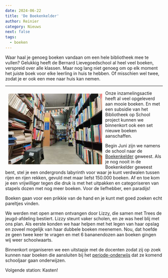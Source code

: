 ```yaml
---
date: 2024-06-22
title: 'De Boekenkelder'
author: Reinier
category: Nieuws
next: false
tags:
  - boeken
---
```


Waar haal je genoeg boeken vandaan om een hele bibliotheek mee te vullen? Gelukkig heeft de Bernard Lievegoedschool al heel veel boeken, verspreid over alle klassen. Maar nog lang niet genoeg om op elk moment het juiste boek voor elke leerling in huis te hebben. Of misschien wel twee, zodat je er ook een mee naar huis kan nemen.

---

<img src="../../images/blog/boekenkelder_laag_300x225.jpg" style="float:left; margin: 10px" />Onze inzamelingsactie heeft al veel opgeleverd aan mooie boeken. En met een subsidie van het Bibliotheek op School project kunnen we binnenkort ook een set nieuwe boeken aanschaffen.

Begin Juni zijn we namens de school naar de [Boekenkelder](https://boekenvoormensen.nl/de-kelder/) geweest. Als je nog nooit in de Boekenkelder geweest bent, stel je een ondergronds labyrinth voor waar je kunt verdwalen tussen rijen en rijen rekken, gevuld met maar liefst 150.000 boeken. Af en toe kom je een vrijwilliger tegen die druk is met het uitpakken en categoriseren van stapels dozen met nog meer boeken. Voor de liefhebber, een paradijs!

Boeken gaan voor een prikkie van de hand en je kunt met goed zoeken echt pareltjes vinden.

We werden met open armen ontvangen door Lizzy, die samen met Trees de jeugd-afdeling bestiert. Lizzy steunt vaker scholen, en ze was heel blij met ons plan. Als eerste konden we haar helpen met het legen van haar opslag en zoveel mogelijk van haar dubbele boeken meenemen. Nou, dat hoefde ze geen twee keer te vragen en met 6 bananendozen aan boeken gingen wij weer schoolwaarts.

Binnenkort organiseren we een uitstapje met de docenten zodat zij op zoek kunnen naar boeken die aansluiten bij het [periode-onderwijs](/periode.html) dat ze komend schooljaar gaan onderwijzen.

Volgende station: Kasten!
